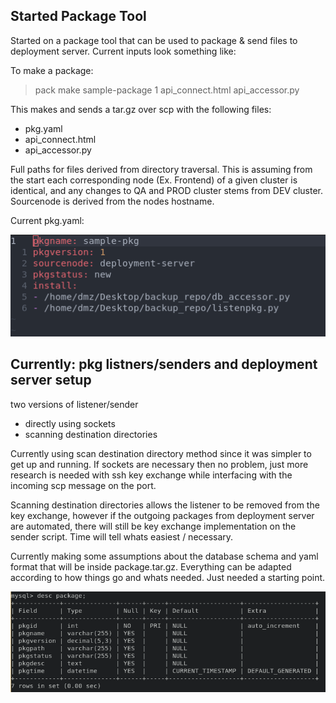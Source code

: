 ## Started Package Tool

Started on a package tool that can be used to package & send files to deployment server. Current inputs look something like:

To make a package:
> <command><subcommand><pkgname><version><files>
> pack make sample-package 1 api_connect.html api_accessor.py

This makes and sends a tar.gz over scp with the following files:
* pkg.yaml
* api_connect.html
* api_accessor.py

Full paths for files derived from directory traversal. This is assuming from the start each corresponding node (Ex. Frontend) of a given cluster is identical, and any changes to QA and PROD cluster stems from DEV cluster. Sourcenode is derived from the nodes hostname.

Current pkg.yaml:

![currentyaml](img/current_yaml.png)

## Currently: pkg listners/senders and deployment server setup

two versions of listener/sender
* directly using sockets 
* scanning destination directories

Currently using scan destination directory method since it was simpler to get up and running. If sockets are necessary then no problem, just more research is needed with ssh key exchange while interfacing with the incoming scp message on the port. 

Scanning destination directories allows the listener to be removed from the key exchange, however if the outgoing packages from deployment server are automated, there will still be key exchange implementation on the sender script. Time will tell whats easiest / necessary.

Currently making some assumptions about the database schema and yaml format that will be inside package.tar.gz. Everything can be adapted according to how things go and whats needed. Just needed a starting point.

![sampletable](img/table_sample.png)
